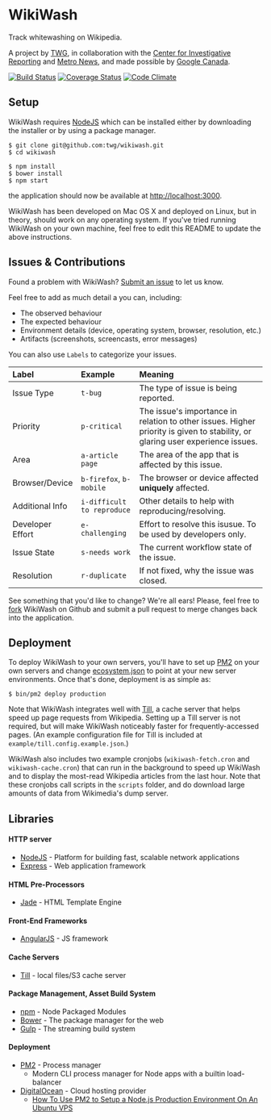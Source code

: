 
# WikiWash

Track whitewashing on Wikipedia.

A project by [TWG](https://twg.io), in collaboration with
the [Center for Investigative Reporting](http://www.centerforinvestigativereporting.org/) and
[Metro News](http://metronews.ca/), and made possible by [Google Canada](http://googlecanada.blogspot.ca/).

[![Build Status](https://img.shields.io/travis/twg/wikiwash.svg?style=flat)](https://travis-ci.org/twg/wikiwash) [![Coverage Status](https://img.shields.io/coveralls/twg/wikiwash.svg?style=flat)](https://coveralls.io/r/twg/wikiwash) [![Code Climate](https://img.shields.io/codeclimate/github/twg/wikiwash.svg?style=flat)](https://codeclimate.com/github/twg/wikiwash)

## Setup

WikiWash requires [NodeJS](http://nodejs.org/) which can be installed either
by downloading the installer or by using a package manager.


```
$ git clone git@github.com:twg/wikiwash.git
$ cd wikiwash

$ npm install
$ bower install
$ npm start
```

the application should now be available at [http://localhost:3000](http://localhost:3000).

WikiWash has been developed on Mac OS X and deployed on Linux, but in theory,
should work on any operating system. If you've tried running WikiWash on your
own machine, feel free to edit this README to update the above instructions.

## Issues & Contributions

Found a problem with WikiWash? [Submit an issue](https://github.com/twg/wikiwash/issues/new)
to let us know.

Feel free to add as much detail a you can, including:

- The observed behaviour
- The expected behaviour
- Environment details (device, operating system, browser, resolution, etc.)
- Artifacts (screenshots, screencasts, error messages)

You can also use `Labels` to categorize your issues.

| Label            | Example                     | Meaning                                                       |
|:-----------------|:----------------------------|:--------------------------------------------------------------|
| Issue Type       | `t-bug`                     | The type of issue is being reported.                          |
| Priority         | `p-critical`                | The issue's importance in relation to other issues. Higher                                                        priority is given to stability, or glaring user experience                                                                                                             issues.  |
| Area             | `a-article page`            | The area of the app that is affected by this issue.           |
| Browser/Device   | `b-firefox`, `b-mobile`     | The browser or device affected **uniquely** affected.         |
| Additional Info  | `i-difficult to reproduce`  | Other details to help with reproducing/resolving.             |
| Developer Effort | `e-challenging`             | Effort to resolve this isusue. To be used by developers only. |
| Issue State      | `s-needs work`              | The current workflow state of the issue.                      |
| Resolution       | `r-duplicate`               | If not fixed, why the issue was closed.                       |

See something that you'd like to change? We're all ears! Please, feel free to
[fork](https://github.com/twg/wikiwash/fork) WikiWash on Github and submit a
pull request to merge changes back into the application.

## Deployment

To deploy WikiWash to your own servers, you'll have to set up
[PM2](https://github.com/Unitech/pm2) on your own servers and change
[ecosystem.json](https://github.com/twg/wikiwash/blob/master/ecosystem.json)
to point at your new server environments. Once that's done, deployment is as
simple as:

```
$ bin/pm2 deploy production
```

Note that WikiWash integrates well with [Till](https://github.com/psobot/till),
a cache server that helps speed up page requests from Wikipedia. Setting up a
Till server is not required, but will make WikiWash noticeably faster for
frequently-accessed pages. (An example configuration file for Till is included
at `example/till.config.example.json`.)

WikiWash also includes two example cronjobs (`wikiwash-fetch.cron` and
`wikiwash-cache.cron`) that can run in the background to speed up WikiWash and
to display the most-read Wikipedia articles from the last hour. Note that
these cronjobs call scripts in the `scripts` folder, and do download large
amounts of data from Wikimedia's dump server.

## Libraries

#### HTTP server

* [NodeJS](http://nodejs.org/) - Platform for building fast, scalable network applications
* [Express](http://expressjs.com/) - Web application framework

#### HTML Pre-Processors

* [Jade](http://jade-lang.com/) - HTML Template Engine

#### Front-End Frameworks

* [AngularJS](https://angularjs.org/) - JS framework

#### Cache Servers

* [Till](https://github.com/psobot/till) - local files/S3 cache server

#### Package Management, Asset Build System

* [npm](https://npmjs.org) - Node Packaged Modules
* [Bower](http://bower.io) - The package manager for the web
* [Gulp](http://gulpjs.com) - The streaming build system

#### Deployment
* [PM2](https://github.com/Unitech/pm2) - Process manager
  * Modern CLI process manager for Node apps with a builtin load-balancer
* [DigitalOcean](https://www.digitalocean.com/) - Cloud hosting provider
  * [How To Use PM2 to Setup a Node.js Production Environment On An Ubuntu VPS](https://www.digitalocean.com/community/tutorials/how-to-use-pm2-to-setup-a-node-js-production-environment-on-an-ubuntu-vps)
